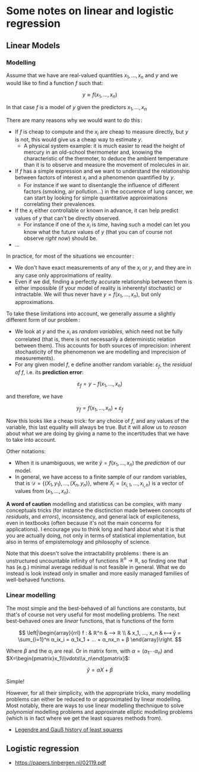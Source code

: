 Some notes on linear and logistic regression
============================================

## Linear Models

### Modelling

Assume that we have are real-valued quantities $x_1, …, x_n$ and $y$ and we would like to find
a function $f$ such that:

$$y ≈ f(x_1, …, x_n)$$

In that case $f$ is a model of $y$ given the predictors $x_1, …, x_n$

There are many reasons why we would want to do this :

- If $f$ is cheap to compute and the $x_i$ are cheap to measure directly, but $y$ is not, this would
  give us a cheap way to estimate $y$.
  - A physical system example: it is much easier to read the height of mercury in an old-school
    thermometer and, knowing the characteristic of the thermoter, to deduce the ambient temperature
    than it is to observe and measure the movement of molecules in air.
- If $f$ has a simple expression and we want to understand the relationship between factors of
  interest $x_i$ and a phenomenon quantified by $y$.
  - For instance if we want to disentangle the influence of different factors (smoking, air
    pollution…) in the occurence of lung cancer, we can start by looking for simple quantitative
    approximations correlating their prevalences.
- If the $x_i$ either controllable or known in advance, it can help predict values of $y$ that can't
  be directly observed.
  - For instance if one of the $x_i$ is *time*, having such a model can let you know what the future
    values of $y$ (that you can of course not observe *right now*) should be.
- …

In practice, for most of the situations we encounter :

- We don't have exact measurements of any of the $x_i$ or $y$, and they are in any case only
  approximations of reality.
- Even if we did, finding a perfectly accurate relationship between them is either impossible (if
  your model of reality is inherentyl stochastic) or intractable. We will thus never have $y =
  f(x_1, …, x_n)$, but only approximations.

To take these limitations into account, we generally assume a slightly different form of our
problem :

- We look at $y$ and the $x_i$ as *random variables*, which need not be fully correlated (that is,
  there is not necessarily a deterministic relation between them). This accounts for both sources of
  imprecision: inherent stochasticity of the phenomenon we are modelling and imprecision of
  measurements).
- For any given model $f$, e define another random variable: $ε_f$, the *residual of $f$*, i.e. its
  **prediction error**:

$$ε_f = y - f(x_1, …, x_n)$$

and therefore, we have

$$y_f = f(x_1, …, x_n) + ε_f$$

Now this looks like a cheap trick: for any choice of $f$, and any values of the variable, this last
equality will always be true. But it will allow us to *reason* about what we are doing by giving a
name to the incertitudes that we have to take into account.

Other notations:

- When it is unambiguous, we write $ŷ=f(x_1, …, x_n)$ the *prediction* of our model.
- In general, we have access to a finite sample of our random variables, that is $\mathcal{D} =
  \{(X_1, y_1), …, (X_n, y_n)\}$, where $X_i = (x_{i, 1}, …, x_{i, n})$ is a vector of values from
  $(x_1, …, x_n)$.

**A word of caution** modelling and statisticss can be complex, with many conceptuals tricks (for
instance the disctinction made between concepts of *residuals*, and *errors*), inconsistency, and
general lack of expliciteness, even in textbooks (often because it's not the main concerns for
applications). I encourage you to think long and hard about what it is that you are actually doing,
not only in terms of statistical implementation, but also in terms of empistemology and philosophy
of science.

Note that this doesn't solve the intractability problems : there is an unstructured uncountable
infinity of functions $ℝ^n→ℝ$, so finding one that has (e.g.) minimal average redidual is not
feasible in general. What we do instead is look instead only in smaller and more easily managed
families of well-behaved functions.

### Linear modelling

The most simple and the best-behaved of all functions are constants, but that's of course not very
useful for most modelling problems. The next best-behaved ones are *linear* functions, that is
functions of the form

$$
\left|\begin{array}{rrl}
  f :  & ℝ^n & ⟶ ℝ \\ 
       & x_1, …, x_n & ⟼ ŷ = \sum_{i=1}^n α_ix_i = α_1x_1 + … + α_nx_n + β
 \end{array}\right.
$$

Where $β$ and the $α_i$ are real. Or in matrix form, with $α=(α_1 ⋯ α_n)$ and
$X=\begin{pmatrix}x_1\\\vdots\\x_n\end{pmatrix}$:

$$ŷ = αX + β$$

Simple!

However, for all their simplicity, with the appropriate tricks, many modelling problems can either
be reduced to or approximated by linear modelling. Most notably, there are ways to use linear
modelling thechnique to solve *polynomial* modelling problems and approximate elliptic modelling
problems (which is in fact where we get the least squares methods from).

- [Legendre and Gauß history of least squares](https://www.jstor.org/stable/2240811)


## Logistic regression

- <https://papers.tinbergen.nl/02119.pdf>